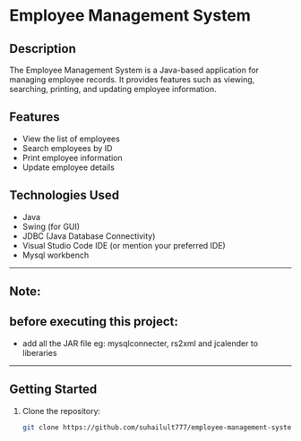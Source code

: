 # Employee Management System

## Description

The Employee Management System is a Java-based application for managing employee records. It provides features such as viewing, searching, printing, and updating employee information.

## Features

- View the list of employees
- Search employees by ID
- Print employee information
- Update employee details

## Technologies Used

- Java
- Swing (for GUI)
- JDBC (Java Database Connectivity)
- Visual Studio Code IDE (or mention your preferred IDE)
- Mysql workbench

-----------------------------------------------------------------------------
## Note:
## before executing this project:
- add all the JAR file eg: mysqlconnecter, rs2xml and jcalender to liberaries
-  --------------------------------------------------------------------------

## Getting Started

1. Clone the repository:
   ```bash
   git clone https://github.com/suhailult777/employee-management-system.git
